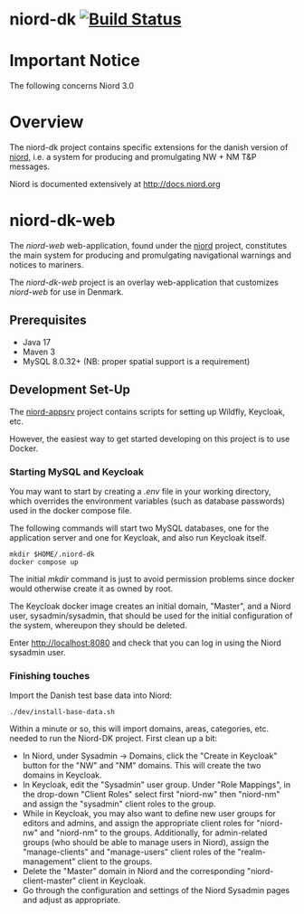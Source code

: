 # niord-dk [![Build Status](https://travis-ci.com/NiordOrg/niord-dk.svg?branch=master)](https://travis-ci.com/NiordOrg/niord-dk)

# Important Notice
The following concerns Niord 3.0

# Overview
The niord-dk project contains specific extensions for the danish version of   
[niord](https://github.com/NiordOrg), i.e. a system
for producing and promulgating NW + NM T&P messages.

Niord is documented extensively at http://docs.niord.org

# niord-dk-web

The *niord-web* web-application, found under the [niord](https://github.com/NiordOrg/niord) project,
constitutes the main system for producing and promulgating navigational warnings and notices to 
mariners.

The *niord-dk-web* project is an overlay web-application that customizes *niord-web* for use in
Denmark. 

## Prerequisites

* Java 17
* Maven 3
* MySQL 8.0.32+ (NB: proper spatial support is a requirement)

## Development Set-Up

The [niord-appsrv](https://github.com/NiordOrg/niord-appsrv) project contains scripts for
setting up Wildfly, Keycloak, etc.

However, the easiest way to get started developing on this project is to use Docker.

### Starting MySQL and Keycloak

You may want to start by creating a *.env* file in your working directory, which overrides the environment variables 
(such as database passwords) used in the docker compose file.

The following commands will start two MySQL databases, one for the application server 
and one for Keycloak, and also run Keycloak itself.

    mkdir $HOME/.niord-dk
    docker compose up

The initial *mkdir* command is just to avoid permission problems since docker would otherwise create it as owned
by root.

The Keycloak docker image creates an initial domain, "Master", and a Niord user, sysadmin/sysadmin,
that should be used for the initial configuration of the system, whereupon they should be
deleted.

Enter [http://localhost:8080](http://localhost:8080) and check that you can log in using the Niord sysadmin user.

### Finishing touches

Import the Danish test base data into Niord:

    ./dev/install-base-data.sh
    
Within a minute or so, this will import domains, areas, categories, etc. needed to run the Niord-DK project. 
First clean up a bit:
* In Niord, under Sysadmin -> Domains, click the "Create in Keycloak" button for the "NW" and "NM" domains. 
  This will create the two domains in Keycloak. 
* In Keycloak, edit the "Sysadmin" user group. Under "Role Mappings", in the drop-down "Client Roles" select first 
"niord-nw" then "niord-nm" and assign the "sysadmin" client roles to the group.
* While in Keycloak, you may also want to define new user groups for editors and admins, and assign the appropriate 
  client roles for "niord-nw" and "niord-nm" to the groups. 
  Additionally, for admin-related groups (who should be able to manage users in Niord), assign the "manage-clients" and 
  "manage-users" client roles of the "realm-management" client to the groups.
* Delete the "Master" domain in Niord and the corresponding "niord-client-master" client in Keycloak.
* Go through the configuration and settings of the Niord Sysadmin pages and adjust as 
  appropriate.


